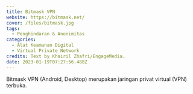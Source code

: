 ```yaml
---
title: Bitmask VPN
website: https://bitmask.net/
cover: /files/bitmask.jpg
tags:
  - Penghindaran & Anonimitas
categories:
  - Alat Keamanan Digital
  - Virtual Private Network
credits: Text by Khairil Zhafri/EngageMedia.
date: 2023-01-19T07:27:56.488Z
---
```

Bitmask VPN (Android, Desktop) merupakan jaringan privat virtual (VPN) terbuka.